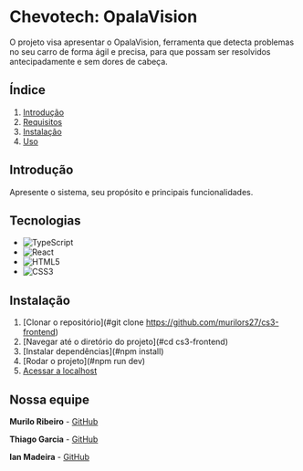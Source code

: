 # Chevotech: OpalaVision

O projeto visa apresentar o OpalaVision, ferramenta que detecta problemas no seu carro de forma ágil e precisa,
para que possam ser resolvidos antecipadamente e sem dores de cabeça.

## Índice
1. [Introdução](#introdução)
2. [Requisitos](#requisitos)
3. [Instalação](#instalação)
4. [Uso](#nossa-equipe)

## Introdução

Apresente o sistema, seu propósito e principais funcionalidades.

## Tecnologias

* ![TypeScript](https://img.shields.io/badge/typescript-%23007ACC.svg?style=for-the-badge&logo=typescript&logoColor=white)
* ![React](https://img.shields.io/badge/react-%2320232a.svg?style=for-the-badge&logo=react&logoColor=%2361DAFB)
* ![HTML5](https://img.shields.io/badge/html5-%23E34F26.svg?style=for-the-badge&logo=html5&logoColor=white)
* ![CSS3](https://img.shields.io/badge/css3-%231572B6.svg?style=for-the-badge&logo=css3&logoColor=white)

## Instalação

1. [Clonar o repositório](#git clone https://github.com/murilors27/cs3-frontend)
2. [Navegar até o diretório do projeto](#cd cs3-frontend)
3. [Instalar dependências](#npm install)
4. [Rodar o projeto](#npm run dev)
5. [Acessar a localhost](#http://localhost:5173/)

## Nossa equipe

**Murilo Ribeiro** - [GitHub](https://github.com/murilors27)
 
**Thiago Garcia** - [GitHub](https://github.com/thiago-tonato)
 
**Ian Madeira** - [GitHub](https://github.com/tonato22)
